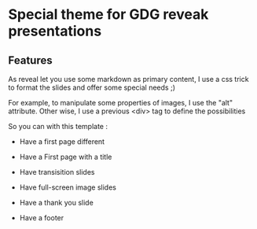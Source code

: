 # Special theme for GDG reveak presentations

## Features

As reveal let you use some markdown as primary content, I use a css trick to format the slides and offer some special needs ;)

For example, to manipulate some properties of images, I use the "alt" attribute. Other wise, I use a previous \<div\> tag to define the possibilities 

So you can with this template : 

* Have a first page  different

* Have a First page with a title

* Have transisition slides

* Have full-screen image slides

* Have a thank you slide

* Have a footer 
